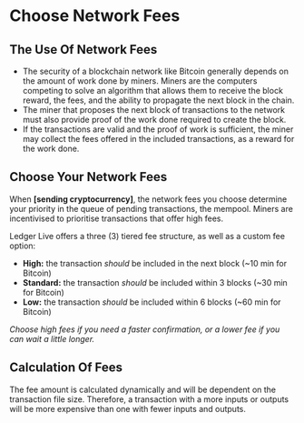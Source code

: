 # Choose Network Fees

## The Use Of Network Fees

-   The security of a blockchain network like Bitcoin generally depends on the amount of work done by miners. Miners are the computers competing to solve an algorithm that allows them to receive the block reward, the fees, and the ability to propagate the next block in the chain.
-   The miner that proposes the next block of transactions to the network must also provide proof of the work done required to create the block.
-   If the transactions are valid and the proof of work is sufficient, the miner may collect the fees offered in the included transactions, as a reward for the work done.

## Choose Your Network Fees

When **[sending cryptocurrency]**, the network fees you choose determine your priority in the queue of pending transactions, the mempool. Miners are incentivised to prioritise transactions that offer high fees.

Ledger Live offers a three (3) tiered fee structure, as well as a custom fee option:

-   **High:** the transaction _should_ be included in the next block (~10 min for Bitcoin)
-   **Standard:** the transaction _should_ be included within 3 blocks (~30 min for Bitcoin)
-   **Low:** the transaction _should_ be included within 6 blocks (~60 min for Bitcoin)

_Choose high fees if you need a faster confirmation, or a lower fee if you can wait a little longer._

## Calculation Of Fees

The fee amount is calculated dynamically and will be dependent on the transaction file size. Therefore, a transaction with a more inputs or outputs will be more expensive than one with fewer inputs and outputs.
